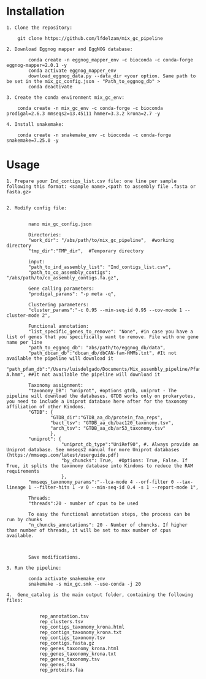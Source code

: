 # Installation

	1. Clone the repository:

		git clone https://github.com/lfdelzam/mix_gc_pipeline

	2. Download Eggnog mapper and EggNOG database:

			conda create -n eggnog_mapper_env -c bioconda -c conda-forge eggnog-mapper=2.0.1 -y
			conda activate eggnog_mapper_env
			download_eggnog_data.py --data_dir <your option. Same path to be set in the mix_gc_config.json - "Path_to_eggnog_db" >
			conda deactivate

	3. Create the conda environment mix_gc_env:

		conda create -n mix_gc_env -c conda-forge -c bioconda prodigal=2.6.3 mmseqs2=13.45111 hmmer=3.3.2 krona=2.7 -y

	4. Install snakemake:

		conda create -n snakemake_env -c bioconda -c conda-forge snakemake=7.25.0 -y

# Usage

	1. Prepare your Ind_contigs_list.csv file: one line per sample following this format: <sample name>,<path to assembly file .fasta or fasta.gz>


	2. Modify config file:


			nano mix_gc_config.json

			Directories:
			"work_dir": "/abs/path/to/mix_gc_pipeline",  #working directory
			"tmp_dir":"TMP_dir",  #Temporary directory

			input:
			"path_to_ind_assembly_list": "Ind_contigs_list.csv",
			"path_to_co_assembly_contigs": "/abs/path/to/co_assembly_contigs.fa.gz",

			Gene calling parameters:
			"prodigal_params": "-p meta -q",

			Clustering parameters:
			"cluster_params":"-c 0.95 --min-seq-id 0.95 --cov-mode 1 --cluster-mode 2",

			Functional annotation:
			"list_specific_genes_to_remove": "None", #in case you have a list of genes that you specifically want to remove. File with one gene name per line
			"path_to_eggnog_db": "abs/path/to/eggnog_db/data",
			"path_dbcan_db":"dbcan_db/dbCAN-fam-HMMs.txt", #It not available the pipeline will download it
			"path_pfam_db":"/Users/luisdelgado/Documents/Mix_assembly_pipeline/Pfam_db/Pfam-A.hmm", ##It not available the pipeline will download it

			Taxonomy assignment:
			"taxonomy_DB": "uniprot", #options gtdb, uniprot - The pipeline will download the databases. GTDB works only on prokaryotes, you need to include a Uniprot database here after for the taxonomy affiliation of other Kindoms.  
			"GTDB": {
			        "GTDB_dir":"GTDB_aa_db/protein_faa_reps",
			        "bact_tsv": "GTDB_aa_db/bac120_taxonomy.tsv",
			        "arch_tsv": "GTDB_aa_db/ar53_taxonomy.tsv"
			        },
			"uniprot": {
			            "uniprot_db_type":"UniRef90", #. Always provide an Uniprot database. See mmseqs2 manual for more Uniprot databases (https://mmseqs.com/latest/userguide.pdf)
			            "by_chuncks": True,  #Options: True, False. If True, it splits the taxonomy database into Kindoms to reduce the RAM requirements
			            },
			"mmseqs_taxonomy_params":"--lca-mode 4 --orf-filter 0 --tax-lineage 1 --filter-hits 1 -v 0 --min-seq-id 0.4 -s 1 --report-mode 1",

			Threads:
			"threads":20 - number of cpus to be used

			To easy the functional annotation steps, the process can be run by chunks
			"n_chuncks_annotations": 20 - Number of chuncks. If higher than number of threads, it will be set to max number of cpus available.



			Save modifications.

	3. Run the pipeline:

			conda activate snakemake_env
			snakemake -s mix_gc.smk --use-conda -j 20

	4.	Gene_catalog is the main output folder, containing the following files:


				rep_annotation.tsv
				rep_clusters.tsv
				rep_contigs_taxonomy_krona.html
				rep_contigs_taxonomy_krona.txt
				rep_contigs_taxonomy.tsv
				rep_contigs.fasta.gz
				rep_genes_taxonomy_krona.html
				rep_genes_taxonomy_krona.txt
				rep_genes_taxonomy.tsv
				rep_genes.fna
				rep_proteins.faa
